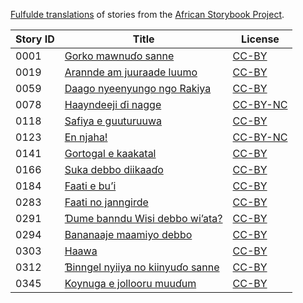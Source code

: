 [Fulfulde translations](http://my.africanstorybook.org/language/fulfulde) of stories from the [African Storybook Project](http://my.africanstorybook.org).

Story ID | Title | License
-------- | ----- | -------
0001 | [Gorko mawnuɗo sanne](http://africanstorybook.org/stories/gorko-mawnuɗo-sanne) | [CC-BY](https://creativecommons.org/licenses/by/3.0/)
0019 | [Arannde am juuraade luumo](http://africanstorybook.org/stories/arannde-am-juuraade-luumo-1) | [CC-BY](https://creativecommons.org/licenses/by/3.0/)
0059 | [Daago nyeenyungo ngo Rakiya](http://africanstorybook.org/stories/daago-nyeenyungo-ngo-rakiya-0) | [CC-BY](https://creativecommons.org/licenses/by/3.0/)
0078 | [Haayndeeji ɗi nagge](http://africanstorybook.org/stories/haayndeeji-ɗi-nagge-0) | [CC-BY-NC](https://creativecommons.org/licenses/by-nc/3.0/)
0118 | [Safiya e guuturuuwa](http://africanstorybook.org/stories/safiya-e-guuturuuwa) | [CC-BY](https://creativecommons.org/licenses/by/3.0/)
0123 | [En njaha!](http://africanstorybook.org/stories/en-njaha) | [CC-BY-NC](https://creativecommons.org/licenses/by-nc/3.0/)
0141 | [Gortogal e kaakatal](http://africanstorybook.org/stories/gortogal-e-kaakatal) | [CC-BY](https://creativecommons.org/licenses/by/3.0/)
0166 | [Suka debbo diikaaɗo](http://africanstorybook.org/stories/suka-debbo-diikaaɗo) | [CC-BY](https://creativecommons.org/licenses/by/3.0/)
0184 | [Faati e bu’i](http://africanstorybook.org/stories/faati-e-bu’i-1) | [CC-BY](https://creativecommons.org/licenses/by/3.0/)
0283 | [Faati no janngirde](http://africanstorybook.org/stories/faati-no-janngirde) | [CC-BY](https://creativecommons.org/licenses/by/3.0/)
0291 | [Ɗume banndu Wisi debbo wi’ata?](http://africanstorybook.org/stories/ɗume-banndu-wisi-debbo-wi’ata-1) | [CC-BY](https://creativecommons.org/licenses/by/3.0/)
0294 | [Bananaaje maamiyo debbo](http://africanstorybook.org/stories/bananaaje-maamiyo-debbo-1) | [CC-BY](https://creativecommons.org/licenses/by/3.0/)
0303 | [Haawa](http://africanstorybook.org/stories/haawa) | [CC-BY](https://creativecommons.org/licenses/by/3.0/)
0312 | [Ɓinngel nyiiya no kiinyuɗo sanne](http://africanstorybook.org/stories/ɓinngel-nyiiya-no-kiinyuɗo-sanne-1) | [CC-BY](https://creativecommons.org/licenses/by/3.0/)
0345 | [Koynuga e jollooru muuɗum](http://africanstorybook.org/stories/koynuga-e-jollooru-muuɗum) | [CC-BY](https://creativecommons.org/licenses/by/3.0/)
